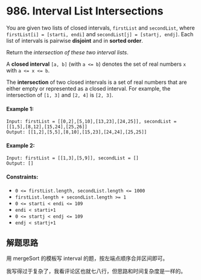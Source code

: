 # 986. Interval List Intersections

You are given two lists of closed intervals, `firstList` and `secondList`, where `firstList[i] = [starti, endi]` and `secondList[j] = [startj, endj]`. Each list of intervals is pairwise **disjoint** and in **sorted order**.

Return the *intersection of these two interval lists*.

A **closed interval** `[a, b]` (with `a <= b`) denotes the set of real numbers `x` with `a <= x <= b`.

The **intersection** of two closed intervals is a set of real numbers that are either empty or represented as a closed interval. For example, the intersection of `[1, 3]` and `[2, 4]` is `[2, 3]`.

#### Example 1:

```
Input: firstList = [[0,2],[5,10],[13,23],[24,25]], secondList = [[1,5],[8,12],[15,24],[25,26]]
Output: [[1,2],[5,5],[8,10],[15,23],[24,24],[25,25]]
```

#### Example 2:

```
Input: firstList = [[1,3],[5,9]], secondList = []
Output: []
``` 

#### Constraints:

+ `0 <= firstList.length, secondList.length <= 1000`
+ `firstList.length + secondList.length >= 1`
+ `0 <= starti < endi <= 109`
+ `endi < starti+1`
+ `0 <= startj < endj <= 109`
+ `endj < startj+1`

## 解题思路

用 mergeSort 的模板写 interval 的题，按左端点顺序合并区间即可。

我写得过于复杂了，我看评论区也就七八行，但思路和时间复杂度是一样的。
